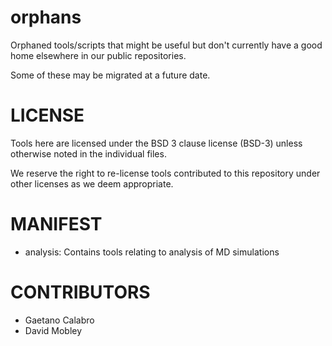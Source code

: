 # orphans
Orphaned tools/scripts that might be useful but don't currently have a good home elsewhere in our public repositories. 

Some of these may be migrated at a future date.

# LICENSE

Tools here are licensed under the BSD 3 clause license (BSD-3) unless otherwise noted in the individual files.

We reserve the right to re-license tools contributed to this repository under other licenses as we deem appropriate. 

# MANIFEST
- analysis: Contains tools relating to analysis of MD simulations


# CONTRIBUTORS
- Gaetano Calabro
- David Mobley
